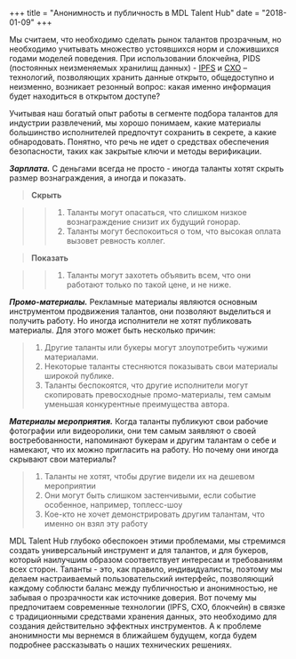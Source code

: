 +++
title = "Анонимность и публичность в MDL Talent Hub"
date = "2018-01-09"
+++

Мы считаем, что необходимо сделать рынок талантов прозрачным, но необходимо учитывать множество устоявшихся норм и сложившихся годами моделей поведения. При использовании блокчейна, PIDS (постоянных неизменяемых хранилищ данных) - [IPFS](https://ipfs.io/) и [CXO](https://www.skycoin.net/) – технологий,  позволяющих хранить данные открыто, общедоступно и неизменно, возникает резонный вопрос: какая именно информация будет находиться в открытом доступе?

Учитывая наш богатый опыт работы в сегменте подбора талантов для индустрии развлечений, мы хорошо понимаем, какие материалы большинство исполнителей предпочтут сохранить в секрете, а какие обнародовать. Понятно, что речь не идет о средствах обеспечения безопасности, таких как закрытые ключи и методы верификации.

***Зарплата.*** С деньгами всегда не просто - иногда таланты хотят скрыть размер вознаграждения, а иногда и показать.

>**Скрыть**

>>  1. Таланты могут опасаться, что слишком низкое вознаграждение снизит их будущий гонорар.
>>  2. Таланты могут беспокоиться о том, что высокая оплата вызовет ревность коллег.

>**Показать**

>>  1. Таланты могут захотеть объявить всем, что они работают только по такой цене, и не ниже.

***Промо-материалы.*** Рекламные материалы являются основным инструментом продвижения талантов, они позволяют выделиться и получить работу. Но иногда исполнители не хотят публиковать материалы. Для этого может быть несколько причин:

>  1. Другие таланты или букеры могут злоупотребить чужими материалами.
>  2. Некоторые таланты стесняются показывать свои материалы широкой публике.
>  3. Таланты беспокоятся, что другие исполнители могут скопировать превосходные промо-материалы, тем самым уменьшая конкурентные преимущества автора.

***Материалы мероприятия.*** Когда таланты публикуют свои рабочие фотографии или видеоролики, они тем самым заявляют о своей востребованности, напоминают букерам и другим талантам о себе и намекают, что их можно пригласить на работу. Но почему они иногда скрывают свои материалы?

>  1. Таланты не хотят, чтобы другие видели их на дешевом мероприятии
>  2. Они могут быть слишком застенчивыми, если событие особенное, например, топлесс-шоу
>  3. Кое-кто не хочет демонстрировать другим талантам, что именно он взял эту работу

MDL Talent Hub глубоко обеспокоен этими проблемами, мы стремимся создать универсальный инструмент и для талантов, и для букеров, который наилучшим образом соответствует интересам и требованиям всех сторон. Таланты - это, как правило, индивидуалисты, поэтому мы делаем настраиваемый пользовательский интерфейс, позволяющий каждому соблюсти баланс между публичностью и анонимностью, не забывая о прозрачности как источнике доверия. Вот почему мы предпочитаем современные технологии (IPFS, CXO, блокчейн) в связке с традиционными средствами хранения данных, это необходимо для создания действительно эффектных инструментов. А к проблеме анонимности мы вернемся в ближайшем будущем, когда будем подробнее рассказывать о наших технических решениях.
